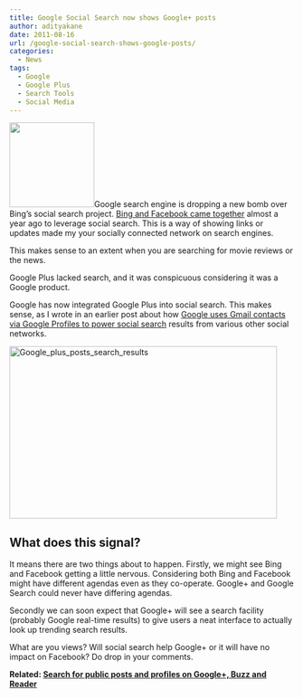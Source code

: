 ```yaml
---
title: Google Social Search now shows Google+ posts
author: adityakane
date: 2011-08-16
url: /google-social-search-shows-google-posts/
categories:
  - News
tags:
  - Google
  - Google Plus
  - Search Tools
  - Social Media
---
```

[<img class="alignright size-thumbnail wp-image-41822" title="Google_plus_logo.png" src="http://cdn.devilsworkshop.org/files/2011/07/Google_plus_logo-200x200.png" alt="" width="150" height="150" />][1]Google search engine is dropping a new bomb over Bing’s social search project. [Bing and Facebook came together][2] almost a year ago to leverage social search. This is a way of showing links or updates made my your socially connected network on search engines.

This makes sense to an extent when you are searching for movie reviews or the news.

Google Plus lacked search, and it was conspicuous considering it was a Google product.

Google has now integrated Google Plus into social search. This makes sense, as I wrote in an earlier post about how [Google uses Gmail contacts via Google Profiles to power social search][3] results from various other social networks.

[<img style="background-image: none; padding-left: 0px; padding-right: 0px; display: inline; padding-top: 0px; border: 0px;" title="Google_plus_posts_search_results" src="http://cdn.devilsworkshop.org/files/2011/08/Google_plus_posts_search_results_thumb.png" alt="Google_plus_posts_search_results" width="473" height="305" border="0" />][4]

## What does this signal?

It means there are two things about to happen. Firstly, we might see Bing and Facebook getting a little nervous. Considering both Bing and Facebook might have different agendas even as they co-operate. Google+ and Google Search could never have differing agendas.

Secondly we can soon expect that Google+ will see a search facility (probably Google real-time results) to give users a neat interface to actually look up trending search results.

What are you views? Will social search help Google+ or it will have no impact on Facebook? Do drop in your comments.

**Related: [Search for public posts and profiles on Google+, Buzz and Reader][5]**

 [1]: http://cdn.devilsworkshop.org/files/2011/07/Google_plus_logo.png
 [2]: http://devilsworkshop.org/why-social-search-is-not-a-good-idea/
 [3]: http://devilsworkshop.org/google-gmail-social-search/
 [4]: http://cdn.devilsworkshop.org/files/2011/08/Google_plus_posts_search_results.png
 [5]: http://devilsworkshop.org/search-public-posts-profiles-google-google-reader-buzz/
